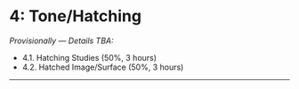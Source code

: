 # 4: Tone/Hatching

*Provisionally — Details TBA:*

* 4.1. Hatching Studies (50%, 3 hours)
* 4.2. Hatched Image/Surface (50%, 3 hours)

---

<!-- 
PAST VERSIONS: 
2021: https://courses.ideate.cmu.edu/60-428/f2021/index.html%3Fp=823.html
2024: https://github.com/golanlevin/DrawingWithMachines/blob/main/assignments/2024/05_tone/README.md
-->